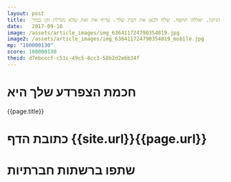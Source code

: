 ```yaml
---
layout: post
title:  מהנדס וזקן. מה תעשה כשיסתיים הגיקון. יאללה תחפף. שלח לכאן את הבת שלך. עדיף את זאת שלא מגדלת זקן כמוך.
date:   2017-09-16
image: /assets/article_images/img_636411724790354819.jpg
image2: /assets/article_images/img_636411724790354819_mobile.jpg
mp: "100000130"
score: 100000130
theid: d7ebcccf-c51c-49c5-8cc3-58b2d2e6b34f
---
```

# חכמת הצפרדע שלך היא
{{page.title}}

# כתובת הדף {{site.url}}{{page.url}}
# שתפו ברשתות חברתיות